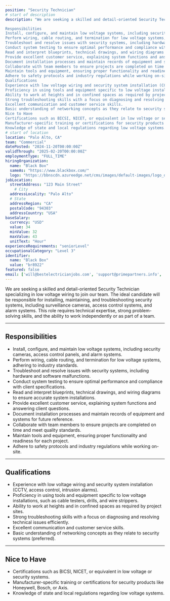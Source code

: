 ```yaml
---
position: "Security Technician"
# start of description    
description: "We are seeking a skilled and detail-oriented Security Technician specializing in low voltage wiring to join our team. The ideal candidate will be responsible for installing, maintaining, and troubleshooting security systems, including surveillance cameras, access control systems, and alarm systems. This role requires technical expertise, strong problem-solving skills, and the ability to work independently or as part of a team.

Responsibilities
Install, configure, and maintain low voltage systems, including security cameras, access control panels, and alarm systems.
Perform wiring, cable routing, and termination for low voltage systems, adhering to industry standards.
Troubleshoot and resolve issues with security systems, including hardware and software malfunctions.
Conduct system testing to ensure optimal performance and compliance with client specifications.
Read and interpret blueprints, technical drawings, and wiring diagrams to ensure accurate system installations.
Provide excellent customer service, explaining system functions and answering client questions.
Document installation processes and maintain records of equipment and systems for future reference.
Collaborate with team members to ensure projects are completed on time and meet quality standards.
Maintain tools and equipment, ensuring proper functionality and readiness for each project.
Adhere to safety protocols and industry regulations while working on-site.
Qualifications
Experience with low voltage wiring and security system installation (CCTV, access control, intrusion alarms).
Proficiency in using tools and equipment specific to low voltage installations, such as cable testers, drills, and wire strippers.
Ability to work at heights and in confined spaces as required by project sites.
Strong troubleshooting skills with a focus on diagnosing and resolving technical issues efficiently.
Excellent communication and customer service skills.
Basic understanding of networking concepts as they relate to security systems (preferred).
Nice to Have
Certifications such as BICSI, NICET, or equivalent in low voltage or security systems.
Manufacturer-specific training or certifications for security products like Honeywell, Bosch, or Axis.
Knowledge of state and local regulations regarding low voltage systems."
# start of location
location: "Palo Alto, CA"
team: "Commercial"
datePosted: "2024-11-20T00:00:00Z"
validThrough: "2025-02-20T00:00:00Z"
employmentType: "FULL_TIME"
hiringOrganization: 
  name: "Black Box"
  sameAs: "https://www.blackbox.com/"
  logo: "https://bbnscdn.azureedge.net/cms/images/default-images/logo_dark.png"
jobLocation:
  streetAddress: "123 Main Street"
    # City
  addressLocality: "Palo Alto"
  # State   
  addressRegion: "CA"   
  postalCode: "94303"
  addressCountry: "USA"
baseSalary:
  currency: "USD"
  value: 34
  minValue: 32
  maxValue: 43
  unitText: "Hour"
experienceRequirements: "seniorLevel"
occupationalCategory: "Level 3"
identifier:
  name: "Black Box"
  value: "br8922"
featured: false
email: ['will@bestelectricianjobs.com', 'support@primepartners.info', 'resumes@bestelectricianjobs.zohorecruitmail.com']
---
```


We are seeking a skilled and detail-oriented Security Technician specializing in low voltage wiring to join our team. The ideal candidate will be responsible for installing, maintaining, and troubleshooting security systems, including surveillance cameras, access control systems, and alarm systems. This role requires technical expertise, strong problem-solving skills, and the ability to work independently or as part of a team.  

---

## Responsibilities  

- Install, configure, and maintain low voltage systems, including security cameras, access control panels, and alarm systems.  
- Perform wiring, cable routing, and termination for low voltage systems, adhering to industry standards.  
- Troubleshoot and resolve issues with security systems, including hardware and software malfunctions.  
- Conduct system testing to ensure optimal performance and compliance with client specifications.  
- Read and interpret blueprints, technical drawings, and wiring diagrams to ensure accurate system installations.  
- Provide excellent customer service, explaining system functions and answering client questions.  
- Document installation processes and maintain records of equipment and systems for future reference.  
- Collaborate with team members to ensure projects are completed on time and meet quality standards.  
- Maintain tools and equipment, ensuring proper functionality and readiness for each project.  
- Adhere to safety protocols and industry regulations while working on-site.  

---

## Qualifications  

- Experience with low voltage wiring and security system installation (CCTV, access control, intrusion alarms).  
- Proficiency in using tools and equipment specific to low voltage installations, such as cable testers, drills, and wire strippers.  
- Ability to work at heights and in confined spaces as required by project sites.  
- Strong troubleshooting skills with a focus on diagnosing and resolving technical issues efficiently.  
- Excellent communication and customer service skills.  
- Basic understanding of networking concepts as they relate to security systems (preferred).  

---

## Nice to Have  

- Certifications such as BICSI, NICET, or equivalent in low voltage or security systems.  
- Manufacturer-specific training or certifications for security products like Honeywell, Bosch, or Axis.  
- Knowledge of state and local regulations regarding low voltage systems.  
